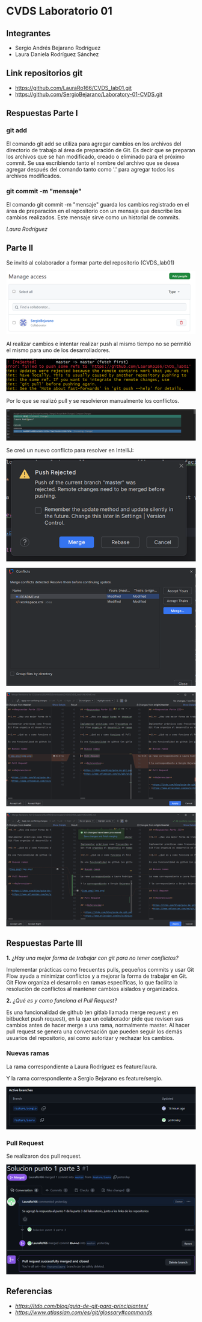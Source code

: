 # CVDS Laboratorio 01

## **Integrantes**

- Sergio Andrés Bejarano Rodríguez
- Laura Daniela Rodríguez Sánchez

## **Link repositorios git**

- https://github.com/LauraRo166/CVDS_lab01.git
- https://github.com/SergioBejarano/Laboratory-01-CVDS.git

## **Respuestas Parte I**

### **git add**

El comando git add se utiliza para agregar cambios en los archivos del directorio de trabajo al área de preparación de Git. Es decir que se preparan los archivos que se han modificado, creado o eliminado para el próximo commit. Se usa escribiendo tanto el nombre del archivo que se desea agregar después del comando tanto como '.' para agregar todos los archivos modificados.

### **git commit -m "mensaje"**

El comando git commit -m "mensaje" guarda los cambios registrado en el área de preparación en el repositorio con un mensaje que describe los cambios realizados. Este mensaje sirve como un historial de commits.

_Laura Rodríguez_

## **Parte II**

Se invitó al colaborador a formar parte del repositorio (CVDS_lab01)

![alt text](image.png)

Al realizar cambios e intentar realizar push al mismo tiempo no se permitió el mismo para uno de los desarrolladores.

![alt text](<Screenshot 2024-08-17 120913.png>)

Por lo que se realizó pull y se resolvieron manualmente los conflictos.

![alt text](image-1.png)

Se creó un nuevo conflicto para resolver en IntelliJ:

![img_1.png](img_1.png)

![img_2.png](img_2.png)

![img_3.png](img_3.png)

![img_4.png](img_4.png)

## **Respuestas Parte III**

**1.** _¿Hay una mejor forma de trabajar con git para no tener conflictos?_

Implementar prácticas como frecuentes pulls, pequeños commits y usar Git Flow ayuda a minimizar conflictos y a mejorar la forma de trabajar en Git.
Git Flow organiza el desarrollo en ramas específicas, lo que facilita la resolución de conflictos al mantener cambios aislados y organizados.

**2.** _¿Qué es y como funciona el Pull Request?_

Es una funcionalidad de github (en gitlab llamada merge request y en bitbucket push request), en la que un colaborador pide que revisen sus cambios antes de hacer merge a una rama, normalmente master. Al hacer pull request se genera una conversación que pueden seguir los demás usuarios del repositorio, así como autorizar y rechazar los cambios.

### Nuevas ramas

La rama correspondiente a Laura Rodríguez es feature/laura.

Y la rama correspondiente a Sergio Bejarano es feature/sergio.

![img.png](img.png)

### Pull Request

Se realizaron dos pull request.

![img_5.png](img_5.png)

## **Referencias**


- *https://itdo.com/blog/guia-de-git-para-principiantes/*
- *https://www.atlassian.com/es/git/glossary#commands*